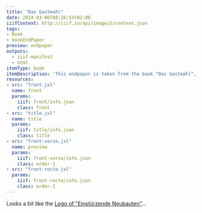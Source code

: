 ```yaml
---
title: "Das Gastmahl"
date: 2024-03-06T08:26:53+02:00
iiifContext: http://iiif.io/api/image/2/context.json
tags:
- Book
- bookEndPaper
preview: endpaper
outputs:
  - iiif-manifest
  - html
itemType: book
itemDescription: 'This endpaper is taken from the book "Das Gastmahl", von Xenophon, translated by Benno von Hagen, published 1911 by Eugen Diedrichs in Jena. <a class="worldcat" href="https://search.worldcat.org/de/title/230724161">&nbsp;</a>'
resources:
- src: "front.jxl"
  name: front
  params:
    iiif: front/info.json
    class: front
- src: "title.jxl"
  name: title
  params:
    iiif: title/info.json
    class: title
- src: "front-verso.jxl"
  name: preview
  params:
    iiif: front-verso/info.json
    class: order-1
- src: "front-recto.jxl"
  params:
    iiif: front-recto/info.json
    class: order-2
---
```


Looks a bit like the [Logo of "Einstürzende Neubauten"](https://en.wikipedia.org/wiki/Einst%C3%BCrzende_Neubauten#Band_name_and_logo)...
